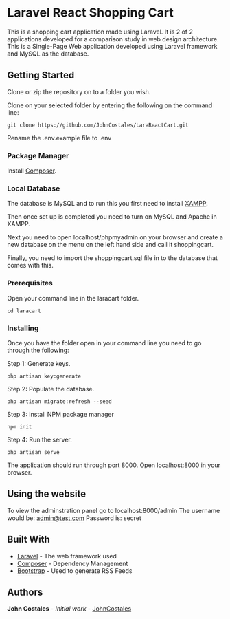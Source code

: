 # Laravel React Shopping Cart
This is a shopping cart application made using Laravel. It is 2 of 2 applications developed for a comparison study in web design architecture. This is a Single-Page Web application developed using Laravel framework and MySQL as the database.

## Getting Started
Clone or zip the repository on to a folder you wish.

Clone on your selected folder by entering the following on the command line:

```
git clone https://github.com/JohnCostales/LaraReactCart.git
```

Rename the .env.example file to .env

### Package Manager
Install [Composer](https://getcomposer.org/download/ "Composer download").

### Local Database
The database is MySQL and to run this you first need to install [XAMPP](https://www.apachefriends.org/index.html "XAMPP download").

Then once set up is completed you need to turn on MySQL and Apache in XAMPP.

Next you need to open localhost/phpmyadmin on your browser and create a new database on the menu on the left hand side and call it shoppingcart.

Finally, you need to import the shoppingcart.sql file in to the database that comes with this.

### Prerequisites

Open your command line in the laracart folder.

```
cd laracart
```

### Installing

Once you have the folder open in your command line you need to go through the following:

Step 1: 
Generate keys.
```
php artisan key:generate
```

Step 2:
Populate the database.

```
php artisan migrate:refresh --seed
```

Step 3:
Install NPM package manager

```
npm init
``` 

Step 4:
Run the server.

```
php artisan serve
```

The application should run through port 8000. Open localhost:8000 in your browser.

## Using the website

To view the adminstration panel go to localhost:8000/admin
The username would be: admin@test.com
Password is: secret

## Built With

* [Laravel](https://laravel.com/docs/5.7) - The web framework used
* [Composer](https://getcomposer.org/) - Dependency Management
* [Bootstrap](https://rometools.github.io/rome/) - Used to generate RSS Feeds

## Authors

**John Costales** - *Initial work* - [JohnCostales](https://github.com/JohnCostales)
